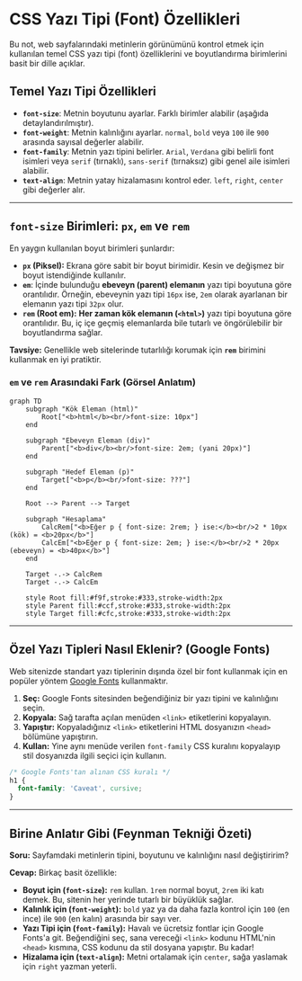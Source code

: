 # CSS Yazı Tipi (Font) Özellikleri

Bu not, web sayfalarındaki metinlerin görünümünü kontrol etmek için kullanılan temel CSS yazı tipi (font) özelliklerini ve boyutlandırma birimlerini basit bir dille açıklar.

## Temel Yazı Tipi Özellikleri

- **`font-size`**: Metnin boyutunu ayarlar. Farklı birimler alabilir (aşağıda detaylandırılmıştır).
- **`font-weight`**: Metnin kalınlığını ayarlar. `normal`, `bold` veya `100` ile `900` arasında sayısal değerler alabilir.
- **`font-family`**: Metnin yazı tipini belirler. `Arial`, `Verdana` gibi belirli font isimleri veya `serif` (tırnaklı), `sans-serif` (tırnaksız) gibi genel aile isimleri alabilir.
- **`text-align`**: Metnin yatay hizalamasını kontrol eder. `left`, `right`, `center` gibi değerler alır.

---

## `font-size` Birimleri: `px`, `em` ve `rem`

En yaygın kullanılan boyut birimleri şunlardır:

- **`px` (Piksel):** Ekrana göre sabit bir boyut birimidir. Kesin ve değişmez bir boyut istendiğinde kullanılır.
- **`em`**: İçinde bulunduğu **ebeveyn (parent) elemanın** yazı tipi boyutuna göre orantılıdır. Örneğin, ebeveynin yazı tipi `16px` ise, `2em` olarak ayarlanan bir elemanın yazı tipi `32px` olur.
- **`rem` (Root em):** **Her zaman kök elemanın (`<html>`)** yazı tipi boyutuna göre orantılıdır. Bu, iç içe geçmiş elemanlarda bile tutarlı ve öngörülebilir bir boyutlandırma sağlar.

**Tavsiye:** Genellikle web sitelerinde tutarlılığı korumak için **`rem`** birimini kullanmak en iyi pratiktir.

### `em` ve `rem` Arasındaki Fark (Görsel Anlatım)

```mermaid
graph TD
    subgraph "Kök Eleman (html)"
        Root["<b>html</b><br/>font-size: 10px"]
    end

    subgraph "Ebeveyn Eleman (div)"
        Parent["<b>div</b><br/>font-size: 2em; (yani 20px)"]
    end

    subgraph "Hedef Eleman (p)"
        Target["<b>p</b><br/>font-size: ???"]
    end

    Root --> Parent --> Target

    subgraph "Hesaplama"
        CalcRem["<b>Eğer p { font-size: 2rem; } ise:</b><br/>2 * 10px (kök) = <b>20px</b>"]
        CalcEm["<b>Eğer p { font-size: 2em; } ise:</b><br/>2 * 20px (ebeveyn) = <b>40px</b>"]
    end

    Target -.-> CalcRem
    Target -.-> CalcEm

    style Root fill:#f9f,stroke:#333,stroke-width:2px
    style Parent fill:#ccf,stroke:#333,stroke-width:2px
    style Target fill:#cfc,stroke:#333,stroke-width:2px
```

---

## Özel Yazı Tipleri Nasıl Eklenir? (Google Fonts)

Web sitenizde standart yazı tiplerinin dışında özel bir font kullanmak için en popüler yöntem [Google Fonts](https://fonts.google.com/) kullanmaktır.

1.  **Seç:** Google Fonts sitesinden beğendiğiniz bir yazı tipini ve kalınlığını seçin.
2.  **Kopyala:** Sağ tarafta açılan menüden `<link>` etiketlerini kopyalayın.
3.  **Yapıştır:** Kopyaladığınız `<link>` etiketlerini HTML dosyanızın `<head>` bölümüne yapıştırın.
4.  **Kullan:** Yine aynı menüde verilen `font-family` CSS kuralını kopyalayıp stil dosyanızda ilgili seçici için kullanın.

```css
/* Google Fonts'tan alınan CSS kuralı */
h1 {
  font-family: 'Caveat', cursive;
}
```

---

## Birine Anlatır Gibi (Feynman Tekniği Özeti)

**Soru:** Sayfamdaki metinlerin tipini, boyutunu ve kalınlığını nasıl değiştiririm?

**Cevap:** Birkaç basit özellikle:

- **Boyut için (`font-size`):** `rem` kullan. `1rem` normal boyut, `2rem` iki katı demek. Bu, sitenin her yerinde tutarlı bir büyüklük sağlar.
- **Kalınlık için (`font-weight`):** `bold` yaz ya da daha fazla kontrol için `100` (en ince) ile `900` (en kalın) arasında bir sayı ver.
- **Yazı Tipi için (`font-family`):** Havalı ve ücretsiz fontlar için Google Fonts'a git. Beğendiğini seç, sana vereceği `<link>` kodunu HTML'nin `<head>` kısmına, CSS kodunu da stil dosyana yapıştır. Bu kadar!
- **Hizalama için (`text-align`):** Metni ortalamak için `center`, sağa yaslamak için `right` yazman yeterli.
